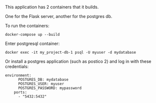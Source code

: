 This application has 2 containers that it builds.

One for the Flask server, another for the postgres db.

To run the containers:

`docker-compose up --build`

Enter postgresql container:

`docker exec -it my_project-db-1 psql -U myuser -d mydatabase`

Or install a postgres application (such as postico 2) and log in with these credentials:
```
environment:
      POSTGRES_DB: mydatabase
      POSTGRES_USER: myuser
      POSTGRES_PASSWORD: mypassword
    ports:
      - "5432:5432"
```



